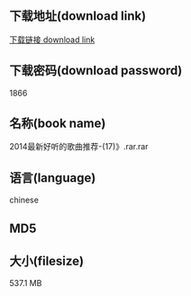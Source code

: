 ## 下载地址(download link)
[下载链接 download link](https://tutu365.netlify.app/?s=2014%E6%9C%80%E6%96%B0%E5%A5%BD%E5%90%AC%E7%9A%84%E6%AD%8C%E6%9B%B2%E6%8E%A8%E8%8D%90-%2817%29%E3%80%8B.rar)

## 下载密码(download password)
1866

## 名称(book name)
2014最新好听的歌曲推荐-(17)》.rar.rar

## 语言(language)
chinese

## MD5


## 大小(filesize)
537.1 MB
